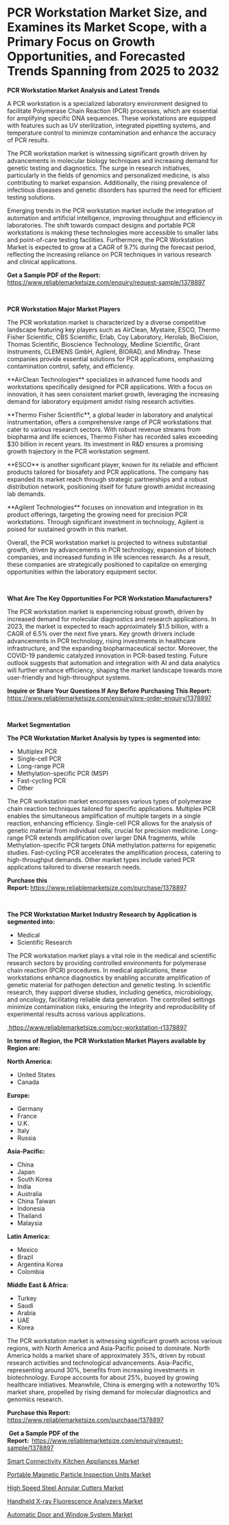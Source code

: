 <p><h1>PCR Workstation Market Size, and Examines its Market Scope, with a Primary Focus on Growth Opportunities, and Forecasted Trends Spanning from 2025 to 2032</h1></p><p><strong>PCR Workstation Market Analysis and Latest Trends</strong></p>
<p><p>A PCR workstation is a specialized laboratory environment designed to facilitate Polymerase Chain Reaction (PCR) processes, which are essential for amplifying specific DNA sequences. These workstations are equipped with features such as UV sterilization, integrated pipetting systems, and temperature control to minimize contamination and enhance the accuracy of PCR results. </p><p>The PCR workstation market is witnessing significant growth driven by advancements in molecular biology techniques and increasing demand for genetic testing and diagnostics. The surge in research initiatives, particularly in the fields of genomics and personalized medicine, is also contributing to market expansion. Additionally, the rising prevalence of infectious diseases and genetic disorders has spurred the need for efficient testing solutions.</p><p>Emerging trends in the PCR workstation market include the integration of automation and artificial intelligence, improving throughput and efficiency in laboratories. The shift towards compact designs and portable PCR workstations is making these technologies more accessible to smaller labs and point-of-care testing facilities. Furthermore, the PCR Workstation Market is expected to grow at a CAGR of 9.7% during the forecast period, reflecting the increasing reliance on PCR techniques in various research and clinical applications.</p></p>
<p><strong>Get a Sample PDF of the Report:&nbsp;</strong> <a href="https://www.reliablemarketsize.com/enquiry/request-sample/1378897?utm_campaign=1836&utm_medium=2&utm_source=Github&utm_content=ia&utm_term=28022025&utm_id=pcr-workstation">https://www.reliablemarketsize.com/enquiry/request-sample/1378897</a></p>
<p>&nbsp;</p>
<p><strong>PCR Workstation Major Market Players</strong></p>
<p><p>The PCR workstation market is characterized by a diverse competitive landscape featuring key players such as AirClean, Mystaire, ESCO, Thermo Fisher Scientific, CBS Scientific, Erlab, Coy Laboratory, Herolab, BioCision, Thomas Scientific, Bioscience Technology, Medline Scientific, Grant Instruments, CLEMENS GmbH, Agilent, BIORAD, and Mindray. These companies provide essential solutions for PCR applications, emphasizing contamination control, safety, and efficiency.</p><p>**AirClean Technologies** specializes in advanced fume hoods and workstations specifically designed for PCR applications. With a focus on innovation, it has seen consistent market growth, leveraging the increasing demand for laboratory equipment amidst rising research activities.</p><p>**Thermo Fisher Scientific**, a global leader in laboratory and analytical instrumentation, offers a comprehensive range of PCR workstations that cater to various research sectors. With robust revenue streams from biopharma and life sciences, Thermo Fisher has recorded sales exceeding $30 billion in recent years. Its investment in R&D ensures a promising growth trajectory in the PCR workstation segment.</p><p>**ESCO** is another significant player, known for its reliable and efficient products tailored for biosafety and PCR applications. The company has expanded its market reach through strategic partnerships and a robust distribution network, positioning itself for future growth amidst increasing lab demands.</p><p>**Agilent Technologies** focuses on innovation and integration in its product offerings, targeting the growing need for precision PCR workstations. Through significant investment in technology, Agilent is poised for sustained growth in this market.</p><p>Overall, the PCR workstation market is projected to witness substantial growth, driven by advancements in PCR technology, expansion of biotech companies, and increased funding in life sciences research. As a result, these companies are strategically positioned to capitalize on emerging opportunities within the laboratory equipment sector.</p></p>
<p>&nbsp;</p>
<p><strong>What Are The Key Opportunities For PCR Workstation Manufacturers?</strong></p>
<p><p>The PCR workstation market is experiencing robust growth, driven by increased demand for molecular diagnostics and research applications. In 2023, the market is expected to reach approximately $1.5 billion, with a CAGR of 6.5% over the next five years. Key growth drivers include advancements in PCR technology, rising investments in healthcare infrastructure, and the expanding biopharmaceutical sector. Moreover, the COVID-19 pandemic catalyzed innovation in PCR-based testing. Future outlook suggests that automation and integration with AI and data analytics will further enhance efficiency, shaping the market landscape towards more user-friendly and high-throughput systems.</p></p>
<p><strong>Inquire or Share Your Questions If Any Before Purchasing This Report:</strong> <a href="https://www.reliablemarketsize.com/enquiry/pre-order-enquiry/1378897?utm_campaign=1836&utm_medium=2&utm_source=Github&utm_content=ia&utm_term=28022025&utm_id=pcr-workstation">https://www.reliablemarketsize.com/enquiry/pre-order-enquiry/1378897</a></p>
<p>&nbsp;</p>
<p><strong>Market Segmentation</strong></p>
<p><strong>The PCR Workstation Market Analysis by types is segmented into:</strong></p>
<p><ul><li>Multiplex PCR</li><li>Single-cell PCR</li><li>Long-range PCR</li><li>Methylation-specific PCR (MSP)</li><li>Fast-cycling PCR</li><li>Other</li></ul></p>
<p><p>The PCR workstation market encompasses various types of polymerase chain reaction techniques tailored for specific applications. Multiplex PCR enables the simultaneous amplification of multiple targets in a single reaction, enhancing efficiency. Single-cell PCR allows for the analysis of genetic material from individual cells, crucial for precision medicine. Long-range PCR extends amplification over larger DNA fragments, while Methylation-specific PCR targets DNA methylation patterns for epigenetic studies. Fast-cycling PCR accelerates the amplification process, catering to high-throughput demands. Other market types include varied PCR applications tailored to diverse research needs.</p></p>
<p><strong>Purchase this Report:&nbsp;</strong><a href="https://www.reliablemarketsize.com/purchase/1378897?utm_campaign=1836&utm_medium=2&utm_source=Github&utm_content=ia&utm_term=28022025&utm_id=pcr-workstation">https://www.reliablemarketsize.com/purchase/1378897</a></p>
<p>&nbsp;</p>
<p><strong>The PCR Workstation Market Industry Research by Application is segmented into:</strong></p>
<p><ul><li>Medical</li><li>Scientific Research</li></ul></p>
<p><p>The PCR workstation market plays a vital role in the medical and scientific research sectors by providing controlled environments for polymerase chain reaction (PCR) procedures. In medical applications, these workstations enhance diagnostics by enabling accurate amplification of genetic material for pathogen detection and genetic testing. In scientific research, they support diverse studies, including genetics, microbiology, and oncology, facilitating reliable data generation. The controlled settings minimize contamination risks, ensuring the integrity and reproducibility of experimental results across various applications.</p></p>
<p><a href="https://www.reliablemarketsize.com/pcr-workstation-r1378897?utm_campaign=1836&utm_medium=2&utm_source=Github&utm_content=ia&utm_term=28022025&utm_id=pcr-workstation">&nbsp;https://www.reliablemarketsize.com/pcr-workstation-r1378897</a></p>
<p><strong>In terms of Region, the PCR Workstation Market Players available by Region are:</strong></p>
<p>
    <p> <strong> North America: </strong>
        <ul>
            <li>United States</li>
            <li>Canada</li>
        </ul>
        </p> 
    <p> <strong> Europe: </strong>
        <ul>
            <li>Germany</li>
            <li>France</li>
            <li>U.K.</li>
            <li>Italy</li>
            <li>Russia</li>
        </ul>
        </p> 
    <p> <strong> Asia-Pacific: </strong>
        <ul>
            <li>China</li>
            <li>Japan</li>
            <li>South Korea</li>
            <li>India</li>
            <li>Australia</li>
            <li>China Taiwan</li>
            <li>Indonesia</li>
            <li>Thailand</li>
            <li>Malaysia</li>
        </ul>
        </p> 
    <p> <strong> Latin America: </strong>
        <ul>
            <li>Mexico</li>
            <li>Brazil</li>
            <li>Argentina Korea</li>
            <li>Colombia</li>
        </ul>
        </p> 
    <p> <strong> Middle East & Africa: </strong>
        <ul>
            <li>Turkey</li>
            <li>Saudi</li>
            <li>Arabia</li>
            <li>UAE</li>
            <li>Korea</li>
        </ul>
    </p>
    </p>
<p><p>The PCR workstation market is witnessing significant growth across various regions, with North America and Asia-Pacific poised to dominate. North America holds a market share of approximately 35%, driven by robust research activities and technological advancements. Asia-Pacific, representing around 30%, benefits from increasing investments in biotechnology. Europe accounts for about 25%, buoyed by growing healthcare initiatives. Meanwhile, China is emerging with a noteworthy 10% market share, propelled by rising demand for molecular diagnostics and genomics research.</p></p>
<p><strong>Purchase this Report: </strong><a href="https://www.reliablemarketsize.com/purchase/1378897?utm_campaign=1836&utm_medium=2&utm_source=Github&utm_content=ia&utm_term=28022025&utm_id=pcr-workstation">https://www.reliablemarketsize.com/purchase/1378897</a></p>
<p>&nbsp;<strong>Get a Sample PDF of the Report:&nbsp;&nbsp;</strong><a href="https://www.reliablemarketsize.com/enquiry/request-sample/1378897?utm_campaign=1836&utm_medium=2&utm_source=Github&utm_content=ia&utm_term=28022025&utm_id=pcr-workstation">https://www.reliablemarketsize.com/enquiry/request-sample/1378897</a></p>
<p><strong></strong></p>
<p><p><a href="https://github.com/vaduzunny/Market-Research-Report-List-1/blob/main/smart-connectivity-kitchen-appliances-market.md?utm_campaign=1836&utm_medium=2&utm_source=Github&utm_content=ia&utm_term=28022025&utm_id=pcr-workstation">Smart Connectivity Kitchen Appliances Market</a></p><p><a href="https://github.com/morraazes/Market-Research-Report-List-1/blob/main/portable-magnetic-particle-inspection-units-market.md?utm_campaign=1836&utm_medium=2&utm_source=Github&utm_content=ia&utm_term=28022025&utm_id=pcr-workstation">Portable Magnetic Particle Inspection Units Market</a></p><p><a href="https://github.com/ubavicachida/Market-Research-Report-List-1/blob/main/high-speed-steel-annular-cutters-market.md?utm_campaign=1836&utm_medium=2&utm_source=Github&utm_content=ia&utm_term=28022025&utm_id=pcr-workstation">High Speed Steel Annular Cutters Market</a></p><p><a href="https://github.com/dayaanapis5/Market-Research-Report-List-1/blob/main/handheld-x-ray-fluorescence-analyzers-market.md?utm_campaign=1836&utm_medium=2&utm_source=Github&utm_content=ia&utm_term=28022025&utm_id=pcr-workstation">Handheld X-ray Fluorescence Analyzers Market</a></p><p><a href="https://github.com/gasikcalbos8/Market-Research-Report-List-1/blob/main/automatic-door-and-window-system-market.md?utm_campaign=1836&utm_medium=2&utm_source=Github&utm_content=ia&utm_term=28022025&utm_id=pcr-workstation">Automatic Door and Window System Market</a></p></p>